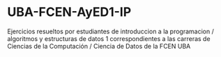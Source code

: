 # UBA-FCEN-AyED1-IP
Ejercicios resueltos por estudiantes de introduccion a la programacion / algoritmos y estructuras de datos 1 correspondientes a las carreras de Ciencias de la Computación / Ciencia de Datos de la FCEN UBA
